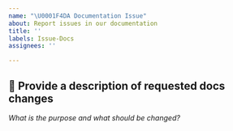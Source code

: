 ```yaml
---
name: "\U0001F4DA Documentation Issue"
about: Report issues in our documentation
title: ''
labels: Issue-Docs
assignees: ''

---
```


<!-- Briefly describe which document needs to be corrected and why. -->

## 📝 Provide a description of requested docs changes

_What is the purpose and what should be changed?_

